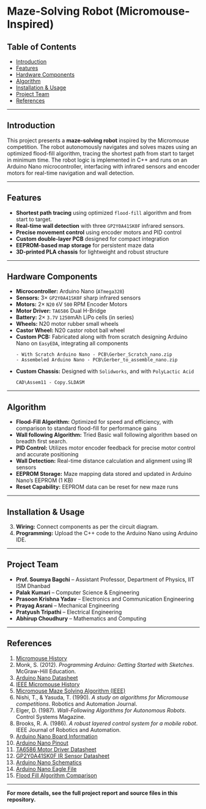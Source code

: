 # Maze-Solving Robot (Micromouse-Inspired)

## Table of Contents
- [Introduction](#introduction)
- [Features](#features)
- [Hardware Components](#hardware-components)
- [Algorithm](#algorithm)
- [Installation & Usage](#installation--usage)
- [Project Team](#project-team)
- [References](#references)

---

## Introduction

This project presents a **maze-solving robot** inspired by the Micromouse competition. The robot autonomously navigates and solves mazes using an optimized flood-fill algorithm, tracing the shortest path from start to target in minimum time. The robot logic is implemented in C++ and runs on an Arduino Nano microcontroller, interfacing with infrared sensors and encoder motors for real-time navigation and wall detection.

---

## Features

- **Shortest path tracing** using optimized `flood-fill` algorithm and from start to target.
- **Real-time wall detection** with three `GP2Y0A41SK0F` infrared sensors.
- **Precise movement control** using encoder motors and PID control
- **Custom double-layer PCB** designed for compact integration
- **EEPROM-based map storage** for persistent maze data
- **3D-printed PLA chassis** for lightweight and robust structure

---

## Hardware Components

- **Microcontroller:** Arduino Nano (`ATmega328`)
- **Sensors:** 3× `GP2Y0A41SK0F` sharp infrared sensors
- **Motors:** 2× `N20` `6`V `500` RPM Encoder Motors
- **Motor Driver:** `TA6586` Dual H-Bridge
- **Battery:** 2× `3.7V` `1250`mAh LiPo cells (in series)
- **Wheels:** N20 motor rubber small wheels
- **Castor Wheel:** N20 castor robot ball wheel
- **Custom PCB:** Fabricated along with from scratch designing Arduino Nano on `EasyEDA`, integrating all components
    ```
    - With Scratch Arduino Nano - PCB\Gerber_Scratch_nano.zip
    - Assembeled Arduino Nano - PCB\Gerber_to_assemble_nano.zip
    ```
- **Custom Chassis:** Designed with `Solidworks`, and with `PolyLactic Acid`
    ```
    CAD\Assem11 - Copy.SLDASM
    ```
 
 ---

## Algorithm

- **Flood-Fill Algorithm:** Optimized for speed and efficiency, with comparison to standard flood-fill for performance gains
- **Wall following Algorithm:** Tried Basic wall following algorithm based on breadth first search.
- **PID Control:** Utilizes motor encoder feedback for precise motor control and accurate positioning
- **Wall Detection:** Real-time distance calculation and alignment using IR sensors
- **EEPROM Storage:** Maze mapping data stored and updated in Arduino Nano’s EEPROM (1 KB)
- **Reset Capability:** EEPROM data can be reset for new maze runs


---

## Installation & Usage

3. **Wiring:** Connect components as per the circuit diagram.
4. **Programming:** Upload the C++ code to the Arduino Nano using Arduino IDE.

---

## Project Team

- **Prof. Soumya Bagchi** – Assistant Professor, Department of Physics, IIT ISM Dhanbad
- **Palak Kumari** – Computer Science & Engineering
- **Prasoon Krishna Yadav** – Electronics and Communication Engineering
- **Prayag Asrani** – Mechanical Engineering
- **Pratyush Tripathi** – Electrical Engineering
- **Abhirup Choudhury** – Mathematics and Computing


---

## References

1. [Micromouse History](https://micromouseonline.com/micromouse-book/history/)
2. Monk, S. (2012). *Programming Arduino: Getting Started with Sketches*. McGraw-Hill Education.
3. [Arduino Nano Datasheet](https://docs.arduino.cc/resources/datasheets/A000005-datasheet.pdf)
4. [IEEE Micromouse History](https://www.ieee.org/)
5. [Micromouse Maze Solving Algorithm (IEEE)](https://ieeexplore.ieee.org/document/5578409)
6. Nishi, T., & Yasuda, T. (1990). *A study on algorithms for Micromouse competitions*. Robotics and Automation Journal.
7. Elger, D. (1987). *Wall-Following Algorithms for Autonomous Robots*. Control Systems Magazine.
8. Brooks, R. A. (1986). *A robust layered control system for a mobile robot*. IEEE Journal of Robotics and Automation.
9. [Arduino Nano Board Information](https://content.arduino.cc/assets/arduino_nano_size.pdf)
10. [Arduino Nano Pinout](https://docs.arduino.cc/resources/pinouts/A000005-full-pinout.pdf)
11. [TA6586 Motor Driver Datasheet](https://www.micros.com.pl/mediaserver/UITA6586_0001.pdf)
12. [GP2Y0A41SK0F IR Sensor Datasheet](https://global.sharp/products/device/lineup/data/pdf/datasheet/gp2y0a41sk_e.pdf)
13. [Arduino Nano Schematics](https://content.arduino.cc/assets/NanoV3.3_sch.pdf)
14. [Arduino Nano Eagle File](https://content.arduino.cc/assets/Nano-reference.zip)
15. [Flood Fill Algorithm Comparison](https://marsuniversity.github.io/ece387/FloodFill.pdf)

---

**For more details, see the full project report and source files in this repository.**
